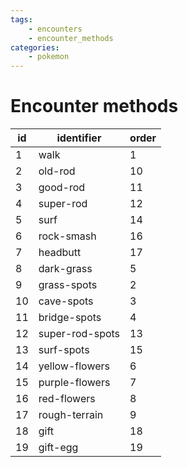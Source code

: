 ```yaml
---
tags:
    - encounters
    - encounter_methods
categories:
    - pokemon
---
```


# Encounter methods

| id |   identifier    | order |
|----|-----------------|-------|
| 1  | walk            | 1     |
| 2  | old-rod         | 10    |
| 3  | good-rod        | 11    |
| 4  | super-rod       | 12    |
| 5  | surf            | 14    |
| 6  | rock-smash      | 16    |
| 7  | headbutt        | 17    |
| 8  | dark-grass      | 5     |
| 9  | grass-spots     | 2     |
| 10 | cave-spots      | 3     |
| 11 | bridge-spots    | 4     |
| 12 | super-rod-spots | 13    |
| 13 | surf-spots      | 15    |
| 14 | yellow-flowers  | 6     |
| 15 | purple-flowers  | 7     |
| 16 | red-flowers     | 8     |
| 17 | rough-terrain   | 9     |
| 18 | gift            | 18    |
| 19 | gift-egg        | 19    |
